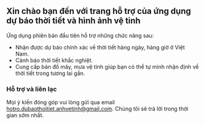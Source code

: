 ## Xin chào bạn đến với trang hỗ trợ của ứng dụng dự báo thời tiết và hình ảnh vệ tinh
Ứng dụng phiên bản đầu tiên hỗ trợ những chức năng sau:
- Nhận được dự báo chính xác về thời tiết hàng ngày, hàng giờ ở Việt Nam.
- Cảnh báo thời tiết khắc nghiệt.
- Cung cấp bản đồ mây, mưa vệ tinh giúp bạn có thể tự mình nhận định về thời tiết trong tương lai gần.


### Hỗ trợ và liên lạc

Mọi ý kiến đóng góp vui lòng gửi qua email hotro.dubaothoitiet.anhvetinh@gmail.com. Chúng tôi sẽ trả lời trong thời gian sớm nhất.
